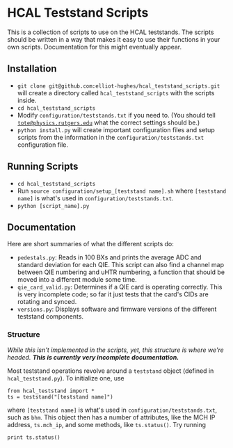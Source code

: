 # HCAL Teststand Scripts
This is a collection of scripts to use on the HCAL teststands. The scripts should be written in a way that makes it easy to use their functions in your own scripts. Documentation for this might eventually appear.

## Installation

* `git clone git@github.com:elliot-hughes/hcal_teststand_scripts.git` will create a directory called `hcal_teststand_scripts` with the scripts inside.
* `cd hcal_teststand_scripts`
* Modify `configuration/teststands.txt` if you need to. (You should tell <code>tote@physics.rutgers.edu</code> what the correct settings should be.)
* `python install.py` will create important configuration files and setup scripts from the information in the `configuration/teststands.txt` configuration file.

## Running Scripts

* `cd hcal_teststand_scripts`
* Run `source configuration/setup_[teststand name].sh` where `[teststand name]` is what's used in `configuration/teststands.txt`.
* `python [script_name].py`

## Documentation
Here are short summaries of what the different scripts do:

* `pedestals.py`: Reads in 100 BXs and prints the average ADC and standard deviation for each QIE. This script can also find a channel map between QIE numbering and uHTR numbering, a function that should be moved into a different module some time.
* `qie_card_valid.py`: Determines if a QIE card is operating correctly. This is very incomplete code; so far it just tests that the card's CIDs are rotating and synced.
* `versions.py`: Displays software and firmware versions of the different teststand components.

### Structure
*While this isn't implemented in the scripts, yet, this structure is where we're headed. __This is currently very incomplete documentation.__*

Most teststand operations revolve around a `teststand` object (defined in `hcal_teststand.py`). To initialize one, use
```
from hcal_teststand import *
ts = teststand("[teststand name]")
```
where `[teststand name]` is what's used in `configuration/teststands.txt`, such as `bhm`. This object then has a number of attributes, like the MCH IP address, `ts.mch_ip`, and some methods, like `ts.status()`. Try running 
```
print ts.status()
```


